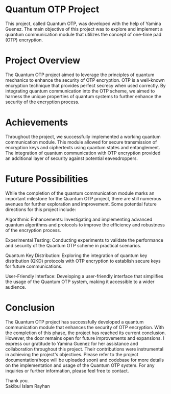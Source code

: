 # Quantum OTP Project
This project, called Quantum OTP, was developed with the help of Yamina Guenez. The main objective of this project was to explore and implement a quantum communication module that utilizes the concept of one-time pad (OTP) encryption.

# Project Overview
The Quantum OTP project aimed to leverage the principles of quantum mechanics to enhance the security of OTP encryption. OTP is a well-known encryption technique that provides perfect secrecy when used correctly. By integrating quantum communication into the OTP scheme, we aimed to harness the unique properties of quantum systems to further enhance the security of the encryption process.

# Achievements
Throughout the project, we successfully implemented a working quantum communication module. This module allowed for secure transmission of encryption keys and ciphertexts using quantum states and entanglement. The integration of quantum communication with OTP encryption provided an additional layer of security against potential eavesdroppers.

# Future Possibilities
While the completion of the quantum communication module marks an important milestone for the Quantum OTP project, there are still numerous avenues for further exploration and improvement. Some potential future directions for this project include:

Algorithmic Enhancements: Investigating and implementing advanced quantum algorithms and protocols to improve the efficiency and robustness of the encryption process.

Experimental Testing: Conducting experiments to validate the performance and security of the Quantum OTP scheme in practical scenarios.

Quantum Key Distribution: Exploring the integration of quantum key distribution (QKD) protocols with OTP encryption to establish secure keys for future communications.

User-Friendly Interface: Developing a user-friendly interface that simplifies the usage of the Quantum OTP system, making it accessible to a wider audience.

# Conclusion
The Quantum OTP project has successfully developed a quantum communication module that enhances the security of OTP encryption. With the completion of this phase, the project has reached its current conclusion. However, the door remains open for future improvements and expansions. I express our gratitude to Yamina Guenez for her assistance and collaboration throughout this project. Their contributions were instrumental in achieving the project's objectives. Please refer to the project documentation(hope will be uploaded soon) and codebase for more details on the implementation and usage of the Quantum OTP system. For any inquiries or further information, please feel free to contact.

Thank you. <br>
Sakibul Islam Rayhan
